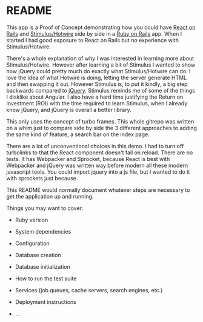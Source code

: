 # README

This app is a Proof of Concept demonstrating how you could have [React on Rails](https://github.com/shakacode/react_on_rails) and [Stimulus/Hotwire](https://hotwired.dev/) side by side in a [Ruby on Rails](https://rubyonrails.org/) app. When I started I had good exposure to React on Rails but no experience with Stimulus/Hotwire.

There's a whole explanation of why I was interested in learning more about Stimulus/Hotwire. However after learning a bit of Stimulus I wanted to show how jQuery could pretty much do exactly what Stimulus/Hotwire can do. I love the idea of what Hotwire is doing, letting the server generate HTML and then swapping it out. However Stimulus is, to put it kindly, a big step backwards compared to [jQuery](https://jquery.com/). Stimulus reminds me of some of the things I disklike about Angular. I also have a hard time justifying the Return on Investment (ROI) with the time required to learn Stimulus, when I already know jQuery, and jQuery is overall a better library.

This only uses the concept of turbo frames. This whole gitrepo was written on a whim just to compare side by side the 3 different approaches to adding the same kind of feature, a search bar on the index page.

There are a lot of unconventional choices in this demo. I had to turn off turbolinks to that the React component doesn't fail on reload. There are no tests. It has Webpacker and Sprocket, because React is best with Webpacker and jQuery was written way before modern all these modern javascript tools. You could import jquery into a js file, but I wanted to do it with sprockets just because.

This README would normally document whatever steps are necessary to get the
application up and running.

Things you may want to cover:

* Ruby version

* System dependencies

* Configuration

* Database creation

* Database initialization

* How to run the test suite

* Services (job queues, cache servers, search engines, etc.)

* Deployment instructions

* ...

